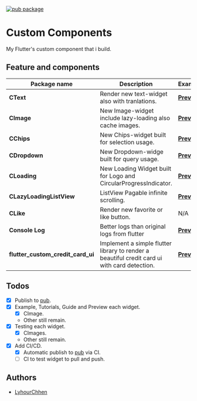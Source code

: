 [![pub package](https://img.shields.io/badge/pub-0.0.1-blueviolet.svg)](https://pub.dev/packages/custom_components)

# Custom Components
My Flutter's custom component that i build.



## Feature and components
 
|Package name| Description | Example|IsDone
|--|--|--|--|
| **CText**  | Render new text-widget also with tranlations. |[**Preview**](https://github.com/LyhourChhen/custom_components/tree/master/example)|x |
|**CImage**|New Image-widget include lazy-loading also cache images.|[**Preview**](https://github.com/LyhourChhen/custom_components/tree/master/example)| **YES**
|**CChips**|New Chips-widget built for selection usage.|[**Preview**](https://github.com/LyhourChhen/custom_components/tree/master/example)|x
|**CDropdown**|New Dropdown-widge built for query usage.|[**Preview**](https://github.com/LyhourChhen/custom_components/tree/master/example)|x
|**CLoading**|New Loading Widget built for Logo and CircularProgressIndicator.|[**Preview**](https://github.com/LyhourChhen/custom_components/tree/master/example)|x
|**CLazyLoadingListView**|ListView Pagable infinite scrolling.|[**Preview**](https://github.com/LyhourChhen/custom_components/tree/master/example)|x
|**CLike**|Render new favorite or like button.|N/A|x
|**Console Log**|Better logs than original logs from flutter|[**Preview**](https://github.com/LyhourChhen/custom_components/tree/master/example)|x
|**flutter_custom_credit_card_ui**|Implement a simple flutter library to render a beautiful credit card ui with card detection.|[**Preview**](https://github.com/LyhourChhen/flutter_custom_credit_card_ui)|**YES**

## Todos
- [x] Publish to [pub](https://pub.dev/packages/custom_components).
- [x] Example, Tutorials, Guide and Preview each widget.
  - [x] CImage.
  - Other still remain.
- [x] Testing each widget.
  - [x] CImages.
  - Other still remain.
- [x] Add CI/CD.
  - [x] Automatic publish to [pub](https://pub.dev/packages/custom_components) via CI.
  - [ ] CI to test widget to pull and push.

## Authors 
- [LyhourChhen](https://github.com/lyhourchhen)
